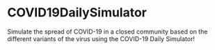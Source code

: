 # COVID19DailySimulator
Simulate the spread of COVID-19 in a closed community based on the different variants of the virus using the COVID-19 Daily Simulator!
